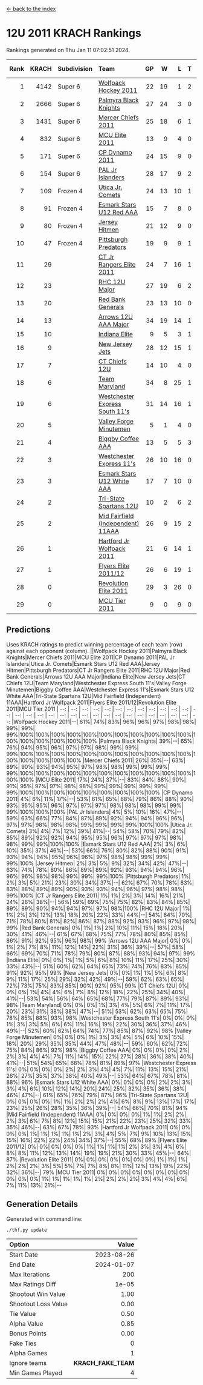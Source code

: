 [<- back to the index](readme.md)
# 12U 2011 KRACH Rankings
Rankings generated on Thu Jan 11 07:02:51 2024.

Rank|KRACH|Subdivision|Team|GP|W|L|T|OTW|OTL|SoS|Exp Wins|Win Diff
---:|---:|:---|:---|---:|---:|---:|---:|---:|---:|---:|---:|---:
1|4142|Super 6|[Wolfpack Hockey 2011](https://gamesheetstats.com/seasons/3664/teams/140937/schedule)|22|19|1|2|0|0|542|20.8|-0.0
2|2666|Super 6|[Palmyra Black Knights](https://gamesheetstats.com/seasons/3664/teams/140949/schedule)|27|24|3|0|1|0|555|24.8|-0.0
3|1431|Super 6|[Mercer Chiefs 2011](https://gamesheetstats.com/seasons/3664/teams/140936/schedule)|25|18|6|1|0|1|1027|19.3|-0.0
4|832|Super 6|[MCU Elite 2011](https://gamesheetstats.com/seasons/3664/teams/140929/schedule)|13|9|4|0|3|0|940|9.8|-0.0
5|171|Super 6|[CP Dynamo 2011](https://gamesheetstats.com/seasons/3664/teams/140944/schedule)|24|15|9|0|1|2|651|15.8|-0.0
6|154|Super 6|[PAL Jr Islanders](https://gamesheetstats.com/seasons/3664/teams/140943/schedule)|28|17|9|2|2|0|535|18.8|-0.0
7|109|Frozen 4|[Utica Jr. Comets](https://gamesheetstats.com/seasons/3664/teams/140945/schedule)|24|13|10|1|1|1|706|14.3|-0.0
8|91|Frozen 4|[Esmark Stars U12 Red AAA](https://gamesheetstats.com/seasons/3664/teams/140951/schedule)|15|7|8|0|2|0|1210|7.8|-0.0
9|80|Frozen 4|[Jersey Hitmen](https://gamesheetstats.com/seasons/3664/teams/140938/schedule)|21|12|9|0|2|1|541|12.8|-0.0
10|47|Frozen 4|[Pittsburgh Predators](https://gamesheetstats.com/seasons/3664/teams/140950/schedule)|19|9|9|1|0|1|968|10.3|-0.0
11|29||[CT Jr Rangers Elite 2011](https://gamesheetstats.com/seasons/3664/teams/140931/schedule)|24|7|16|1|1|1|924|8.3|-0.0
12|23||[RHC 12U Major](https://gamesheetstats.com/seasons/3664/teams/140941/schedule)|27|19|6|2|0|1|24|20.9|0.0
13|20||[Red Bank Generals](https://gamesheetstats.com/seasons/3664/teams/140940/schedule)|23|13|10|0|1|2|44|13.8|-0.0
14|13||[Arrows 12U AAA Major](https://gamesheetstats.com/seasons/3664/teams/140946/schedule)|34|19|14|1|1|1|94|20.4|0.0
15|10||[Indiana Elite](https://gamesheetstats.com/seasons/3664/teams/144353/schedule)|9|5|3|1|0|0|29|6.4|0.0
16|9||[New Jersey Jets](https://gamesheetstats.com/seasons/3664/teams/140939/schedule)|28|12|15|1|2|0|43|13.4|0.0
17|7||[CT Chiefs 12U](https://gamesheetstats.com/seasons/3664/teams/140934/schedule)|14|10|4|0|1|0|5|10.9|0.0
18|6||[Team Maryland](https://gamesheetstats.com/seasons/3664/teams/140954/schedule)|34|8|25|1|0|3|638|9.4|0.0
19|6||[Westchester Express South 11's](https://gamesheetstats.com/seasons/3664/teams/140947/schedule)|31|14|16|1|1|0|71|15.4|0.0
20|5||[Valley Forge Minutemen](https://gamesheetstats.com/seasons/3664/teams/187349/schedule)|5|1|4|0|0|0|470|1.9|0.0
21|4||[Biggby Coffee AAA](https://gamesheetstats.com/seasons/3664/teams/144351/schedule)|13|5|5|3|0|0|5|7.4|0.0
22|3||[Westchester Express 11's](https://gamesheetstats.com/seasons/3664/teams/140948/schedule)|26|10|16|0|0|2|75|10.9|0.0
23|3||[Esmark Stars U12 White AAA](https://gamesheetstats.com/seasons/3664/teams/140952/schedule)|17|7|10|0|0|1|13|7.9|0.0
24|2||[Tri-State Spartans 12U](https://gamesheetstats.com/seasons/3664/teams/144352/schedule)|10|2|6|2|0|0|4|3.9|0.0
25|2||[Mid Fairfield (Independent) 11AAA](https://gamesheetstats.com/seasons/3664/teams/140933/schedule)|26|9|15|2|0|1|10|10.9|0.0
26|1||[Hartford Jr Wolfpack 2011](https://gamesheetstats.com/seasons/3664/teams/140935/schedule)|21|6|14|1|1|0|7|7.4|0.0
27|1||[Flyers Elite 2011/12](https://gamesheetstats.com/seasons/3664/teams/140942/schedule)|26|6|19|1|0|2|7|7.4|0.0
28|0||[Revolution Elite 2011](https://gamesheetstats.com/seasons/3664/teams/140953/schedule)|29|3|26|0|0|0|8|3.9|0.0
29|0||[MCU Tier 2011](https://gamesheetstats.com/seasons/3664/teams/140932/schedule)|9|0|9|0|0|0|2|0.9|0.0

## Predictions
Uses KRACH ratings to predict winning percentage of each team (row) against each opponent (column).
||Wolfpack Hockey 2011|Palmyra Black Knights|Mercer Chiefs 2011|MCU Elite 2011|CP Dynamo 2011|PAL Jr Islanders|Utica Jr. Comets|Esmark Stars U12 Red AAA|Jersey Hitmen|Pittsburgh Predators|CT Jr Rangers Elite 2011|RHC 12U Major|Red Bank Generals|Arrows 12U AAA Major|Indiana Elite|New Jersey Jets|CT Chiefs 12U|Team Maryland|Westchester Express South 11's|Valley Forge Minutemen|Biggby Coffee AAA|Westchester Express 11's|Esmark Stars U12 White AAA|Tri-State Spartans 12U|Mid Fairfield (Independent) 11AAA|Hartford Jr Wolfpack 2011|Flyers Elite 2011/12|Revolution Elite 2011|MCU Tier 2011
| --: | --: | --: | --: | --: | --: | --: | --: | --: | --: | --: | --: | --: | --: | --: | --: | --: | --: | --: | --: | --: | --: | --: | --: | --: | --: | --: | --: | --: | --: 
|Wolfpack Hockey 2011|--| 61%| 74%| 83%| 96%| 96%| 97%| 98%| 98%| 99%| 99%| 99%|100%|100%|100%|100%|100%|100%|100%|100%|100%|100%|100%|100%|100%|100%|100%|100%|100%
|Palmyra Black Knights| 39%|--| 65%| 76%| 94%| 95%| 96%| 97%| 97%| 98%| 99%| 99%| 99%|100%|100%|100%|100%|100%|100%|100%|100%|100%|100%|100%|100%|100%|100%|100%|100%
|Mercer Chiefs 2011| 26%| 35%|--| 63%| 89%| 90%| 93%| 94%| 95%| 97%| 98%| 98%| 99%| 99%| 99%| 99%|100%|100%|100%|100%|100%|100%|100%|100%|100%|100%|100%|100%|100%
|MCU Elite 2011| 17%| 24%| 37%|--| 83%| 84%| 88%| 90%| 91%| 95%| 97%| 97%| 98%| 98%| 99%| 99%| 99%| 99%| 99%| 99%|100%|100%|100%|100%|100%|100%|100%|100%|100%
|CP Dynamo 2011|  4%|  6%| 11%| 17%|--| 53%| 61%| 65%| 68%| 79%| 86%| 88%| 90%| 93%| 95%| 95%| 96%| 97%| 97%| 97%| 98%| 98%| 98%| 99%| 99%| 99%|100%|100%|100%
|PAL Jr Islanders|  4%|  5%| 10%| 16%| 47%|--| 59%| 63%| 66%| 77%| 84%| 87%| 89%| 92%| 94%| 94%| 96%| 96%| 97%| 97%| 98%| 98%| 98%| 99%| 99%| 99%| 99%|100%|100%
|Utica Jr. Comets|  3%|  4%|  7%| 12%| 39%| 41%|--| 54%| 58%| 70%| 79%| 82%| 85%| 89%| 92%| 92%| 94%| 95%| 95%| 96%| 97%| 97%| 97%| 98%| 98%| 99%| 99%|100%|100%
|Esmark Stars U12 Red AAA|  2%|  3%|  6%| 10%| 35%| 37%| 46%|--| 53%| 66%| 76%| 80%| 82%| 88%| 90%| 91%| 93%| 94%| 94%| 95%| 96%| 96%| 97%| 98%| 98%| 99%| 99%| 99%|100%
|Jersey Hitmen|  2%|  3%|  5%|  9%| 32%| 34%| 42%| 47%|--| 63%| 74%| 78%| 80%| 86%| 89%| 89%| 92%| 93%| 94%| 94%| 96%| 96%| 96%| 98%| 98%| 99%| 99%| 99%|100%
|Pittsburgh Predators|  1%|  2%|  3%|  5%| 21%| 23%| 30%| 34%| 37%|--| 62%| 67%| 70%| 78%| 83%| 83%| 88%| 89%| 89%| 90%| 93%| 93%| 94%| 96%| 97%| 98%| 98%| 99%|100%
|CT Jr Rangers Elite 2011|  1%|  1%|  2%|  3%| 14%| 16%| 21%| 24%| 26%| 38%|--| 56%| 59%| 69%| 75%| 75%| 82%| 83%| 84%| 85%| 89%| 89%| 90%| 94%| 94%| 97%| 97%| 98%|100%
|RHC 12U Major|  1%|  1%|  2%|  3%| 12%| 13%| 18%| 20%| 22%| 33%| 44%|--| 54%| 64%| 70%| 71%| 78%| 80%| 81%| 82%| 86%| 87%| 88%| 92%| 93%| 96%| 97%| 98%| 99%
|Red Bank Generals|  0%|  1%|  1%|  2%| 10%| 11%| 15%| 18%| 20%| 30%| 41%| 46%|--| 61%| 67%| 68%| 75%| 77%| 78%| 80%| 85%| 85%| 86%| 91%| 92%| 95%| 96%| 98%| 99%
|Arrows 12U AAA Major|  0%|  0%|  1%|  2%|  7%|  8%| 11%| 12%| 14%| 22%| 31%| 36%| 39%|--| 57%| 58%| 66%| 69%| 70%| 71%| 78%| 79%| 80%| 87%| 88%| 93%| 94%| 97%| 99%
|Indiana Elite|  0%|  0%|  1%|  1%|  5%|  6%|  8%| 10%| 11%| 17%| 25%| 30%| 33%| 43%|--| 51%| 60%| 62%| 64%| 65%| 73%| 74%| 76%| 83%| 85%| 91%| 92%| 95%| 99%
|New Jersey Jets|  0%|  0%|  1%|  1%|  5%|  6%|  8%|  9%| 11%| 17%| 25%| 29%| 32%| 42%| 49%|--| 59%| 62%| 63%| 65%| 72%| 73%| 75%| 83%| 85%| 90%| 92%| 95%| 99%
|CT Chiefs 12U|  0%|  0%|  0%|  1%|  4%|  4%|  6%|  7%|  8%| 12%| 18%| 22%| 25%| 34%| 40%| 41%|--| 53%| 54%| 56%| 64%| 65%| 68%| 77%| 79%| 87%| 89%| 93%| 98%
|Team Maryland|  0%|  0%|  0%|  1%|  3%|  4%|  5%|  6%|  7%| 11%| 17%| 20%| 23%| 31%| 38%| 38%| 47%|--| 51%| 53%| 62%| 63%| 65%| 75%| 78%| 85%| 88%| 93%| 98%
|Westchester Express South 11's|  0%|  0%|  0%|  1%|  3%|  3%|  5%|  6%|  6%| 11%| 16%| 19%| 22%| 30%| 36%| 37%| 46%| 49%|--| 52%| 60%| 62%| 64%| 74%| 77%| 85%| 87%| 92%| 98%
|Valley Forge Minutemen|  0%|  0%|  0%|  1%|  3%|  3%|  4%|  5%|  6%| 10%| 15%| 18%| 20%| 29%| 35%| 35%| 44%| 47%| 48%|--| 59%| 60%| 62%| 72%| 75%| 84%| 86%| 92%| 98%
|Biggby Coffee AAA|  0%|  0%|  0%|  0%|  2%|  2%|  3%|  4%|  4%|  7%| 11%| 14%| 15%| 22%| 27%| 28%| 36%| 38%| 40%| 41%|--| 51%| 54%| 65%| 68%| 78%| 81%| 89%| 97%
|Westchester Express 11's|  0%|  0%|  0%|  0%|  2%|  2%|  3%|  4%|  4%|  7%| 11%| 13%| 15%| 21%| 26%| 27%| 35%| 37%| 38%| 40%| 49%|--| 53%| 64%| 67%| 78%| 81%| 88%| 96%
|Esmark Stars U12 White AAA|  0%|  0%|  0%|  0%|  2%|  2%|  3%|  3%|  4%|  6%| 10%| 12%| 14%| 20%| 24%| 25%| 32%| 35%| 36%| 38%| 46%| 47%|--| 61%| 65%| 76%| 79%| 87%| 96%
|Tri-State Spartans 12U|  0%|  0%|  0%|  0%|  1%|  1%|  2%|  2%|  2%|  4%|  6%|  8%|  9%| 13%| 17%| 17%| 23%| 25%| 26%| 28%| 35%| 36%| 39%|--| 54%| 66%| 70%| 81%| 94%
|Mid Fairfield (Independent) 11AAA|  0%|  0%|  0%|  0%|  1%|  1%|  2%|  2%|  2%|  3%|  6%|  7%|  8%| 12%| 15%| 15%| 21%| 22%| 23%| 25%| 32%| 33%| 35%| 46%|--| 63%| 67%| 78%| 93%
|Hartford Jr Wolfpack 2011|  0%|  0%|  0%|  0%|  1%|  1%|  1%|  1%|  1%|  2%|  3%|  4%|  5%|  7%|  9%| 10%| 13%| 15%| 15%| 16%| 22%| 22%| 24%| 34%| 37%|--| 55%| 68%| 89%
|Flyers Elite 2011/12|  0%|  0%|  0%|  0%|  0%|  1%|  1%|  1%|  1%|  2%|  3%|  3%|  4%|  6%|  8%|  8%| 11%| 12%| 13%| 14%| 19%| 19%| 21%| 30%| 33%| 45%|--| 64%| 87%
|Revolution Elite 2011|  0%|  0%|  0%|  0%|  0%|  0%|  0%|  1%|  1%|  1%|  2%|  2%|  2%|  3%|  5%|  5%|  7%|  7%|  8%|  8%| 11%| 12%| 13%| 19%| 22%| 32%| 36%|--| 79%
|MCU Tier 2011|  0%|  0%|  0%|  0%|  0%|  0%|  0%|  0%|  0%|  0%|  0%|  1%|  1%|  1%|  1%|  1%|  2%|  2%|  2%|  2%|  3%|  4%|  4%|  6%|  7%| 11%| 13%| 21%|--

## Generation Details

Generated with command line:
```
./thf.py update
```

| Option | Value |
| :----- | ----: |
| Start Date | 2023-08-26 |
| End Date | 2024-01-07 |
| Max Iterations | 200 |
| Max Ratings Diff | 1e-05 |
| Shootout Win Value | 1.00 |
| Shootout Loss Value | 0.00 |
| Tie Value | 0.50 |
| Alpha Value | 0.85 |
| Bonus Points | 0.00 |
| Fake Ties | 0 |
| Alpha Games | 1 |
| Ignore teams | __KRACH_FAKE_TEAM__ |
| Min Games Played | 4 |

